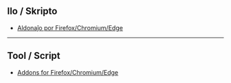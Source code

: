 ## Ilo / Skripto
- [Aldonaĵo por Firefox/Chromium/Edge](../addons/README.md)


----


## Tool / Script
- [Addons for Firefox/Chromium/Edge](../addons/README.md)
